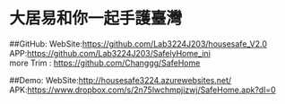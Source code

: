 # 大居易和你一起手護臺灣

##GitHub:
WebSite:https://github.com/Lab3224J203/housesafe_V2.0   <br>
APP:https://github.com/Lab3224J203/SafelyHome_ini   <br>
more Trim : https://github.com/Changgg/SafeHome <br>

##Demo:
WebSite:http://housesafe3224.azurewebsites.net/ <br>
APK:https://www.dropbox.com/s/2n75lwchmpjizwj/SafeHome.apk?dl=0 <br>
